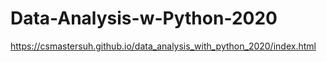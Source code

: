 # Data-Analysis-w-Python-2020
https://csmastersuh.github.io/data_analysis_with_python_2020/index.html
